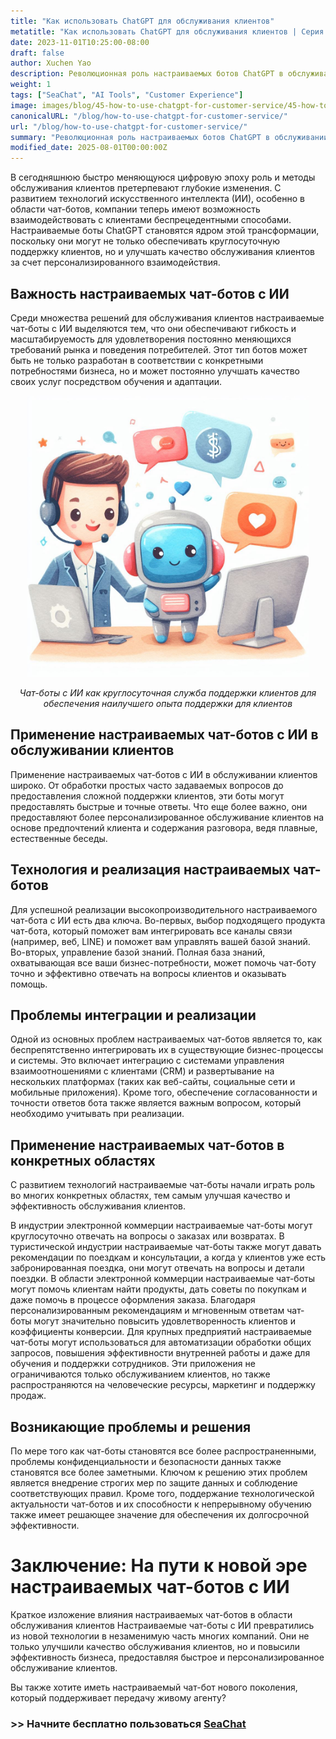 ```yaml
---
title: "Как использовать ChatGPT для обслуживания клиентов"
metatitle: "Как использовать ChatGPT для обслуживания клиентов | Серия SeaChat нового поколения"
date: 2023-11-01T10:25:00-08:00
draft: false
author: Xuchen Yao
description: Революционная роль настраиваемых ботов ChatGPT в обслуживании клиентов. От технической реализации до многодоменных приложений мы анализируем их важность в повышении эффективности и качества обслуживания клиентов и смотрим на будущие тенденции развития и проблемы технологии чат-ботов.
weight: 1
tags: ["SeaChat", "AI Tools", "Customer Experience"]
image: images/blog/45-how-to-use-chatgpt-for-customer-service/45-how-to-use-chatgpt-for-customer-service.png
canonicalURL: "/blog/how-to-use-chatgpt-for-customer-service/"
url: "/blog/how-to-use-chatgpt-for-customer-service/"
summary: "Революционная роль настраиваемых ботов ChatGPT в обслуживании клиентов. От технической реализации до многодоменных приложений мы анализируем их важность в повышении эффективности и качества обслуживания клиентов и смотрим на будущие тенденции развития и проблемы технологии чат-ботов."
modified_date: 2025-08-01T00:00:00Z
---
```


В сегодняшнюю быстро меняющуюся цифровую эпоху роль и методы обслуживания клиентов претерпевают глубокие изменения. С развитием технологий искусственного интеллекта (ИИ), особенно в области чат-ботов, компании теперь имеют возможность взаимодействовать с клиентами беспрецедентными способами. Настраиваемые боты ChatGPT становятся ядром этой трансформации, поскольку они могут не только обеспечивать круглосуточную поддержку клиентов, но и улучшать качество обслуживания клиентов за счет персонализированного взаимодействия.

## Важность настраиваемых чат-ботов с ИИ
Среди множества решений для обслуживания клиентов настраиваемые чат-боты с ИИ выделяются тем, что они обеспечивают гибкость и масштабируемость для удовлетворения постоянно меняющихся требований рынка и поведения потребителей. Этот тип ботов может быть не только разработан в соответствии с конкретными потребностями бизнеса, но и может постоянно улучшать качество своих услуг посредством обучения и адаптации.

<center>
<img height="450px" src="/images/blog/45-how-to-use-chatgpt-for-customer-service/1-ai-chatbot-transfer-to-live-agent.jpeg" alt="Чат-боты с ИИ как круглосуточная служба поддержки клиентов для обеспечения наилучшего опыта поддержки для клиентов"/>

*Чат-боты с ИИ как круглосуточная служба поддержки клиентов для обеспечения наилучшего опыта поддержки для клиентов*
</center>

## Применение настраиваемых чат-ботов с ИИ в обслуживании клиентов
Применение настраиваемых чат-ботов с ИИ в обслуживании клиентов широко. От обработки простых часто задаваемых вопросов до предоставления сложной поддержки клиентов, эти боты могут предоставлять быстрые и точные ответы. Что еще более важно, они предоставляют более персонализированное обслуживание клиентов на основе предпочтений клиента и содержания разговора, ведя плавные, естественные беседы.

## Технология и реализация настраиваемых чат-ботов
Для успешной реализации высокопроизводительного настраиваемого чат-бота с ИИ есть два ключа. Во-первых, выбор подходящего продукта чат-бота, который поможет вам интегрировать все каналы связи (например, веб, LINE) и поможет вам управлять вашей базой знаний. Во-вторых, управление базой знаний. Полная база знаний, охватывающая все ваши бизнес-потребности, может помочь чат-боту точно и эффективно отвечать на вопросы клиентов и оказывать помощь.

## Проблемы интеграции и реализации
Одной из основных проблем настраиваемых чат-ботов является то, как беспрепятственно интегрировать их в существующие бизнес-процессы и системы. Это включает интеграцию с системами управления взаимоотношениями с клиентами (CRM) и развертывание на нескольких платформах (таких как веб-сайты, социальные сети и мобильные приложения). Кроме того, обеспечение согласованности и точности ответов бота также является важным вопросом, который необходимо учитывать при реализации.

## Применение настраиваемых чат-ботов в конкретных областях
С развитием технологий настраиваемые чат-боты начали играть роль во многих конкретных областях, тем самым улучшая качество и эффективность обслуживания клиентов.

В индустрии электронной коммерции настраиваемые чат-боты могут круглосуточно отвечать на вопросы о заказах или возвратах. В туристической индустрии настраиваемые чат-боты также могут давать рекомендации по поездкам и консультации, а когда у клиентов уже есть забронированная поездка, они могут отвечать на вопросы и детали поездки. В области электронной коммерции настраиваемые чат-боты могут помочь клиентам найти продукты, дать советы по покупкам и даже помочь в процессе оформления заказа. Благодаря персонализированным рекомендациям и мгновенным ответам чат-боты могут значительно повысить удовлетворенность клиентов и коэффициенты конверсии. Для крупных предприятий настраиваемые чат-боты могут использоваться для автоматизации обработки общих запросов, повышения эффективности внутренней работы и даже для обучения и поддержки сотрудников. Эти приложения не ограничиваются только обслуживанием клиентов, но также распространяются на человеческие ресурсы, маркетинг и поддержку продаж.

## Возникающие проблемы и решения
По мере того как чат-боты становятся все более распространенными, проблемы конфиденциальности и безопасности данных также становятся все более заметными. Ключом к решению этих проблем является внедрение строгих мер по защите данных и соблюдение соответствующих правил. Кроме того, поддержание технологической актуальности чат-ботов и их способности к непрерывному обучению также имеет решающее значение для обеспечения их долгосрочной эффективности.

# Заключение: На пути к новой эре настраиваемых чат-ботов с ИИ
Краткое изложение влияния настраиваемых чат-ботов в области обслуживания клиентов
Настраиваемые чат-боты с ИИ превратились из новой технологии в незаменимую часть многих компаний. Они не только улучшили качество обслуживания клиентов, но и повысили эффективность бизнеса, предоставляя быстрое и персонализированное обслуживание клиентов.

Вы также хотите иметь настраиваемый чат-бот нового поколения, который поддерживает передачу живому агенту?
### >> Начните бесплатно пользоваться [SeaChat](https://chat.seasalt.ai/?utm_source=blog)
